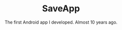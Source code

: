 ---
title: SaveApp
subtitle: The first Android app I developed. Almost 10 years ago.
image: "../imgs/SaveApp.jpg"
link: ''
buttonTitle: DISCONTINUED
priority: 1
badges: [android]
categories: [projects]
--- 